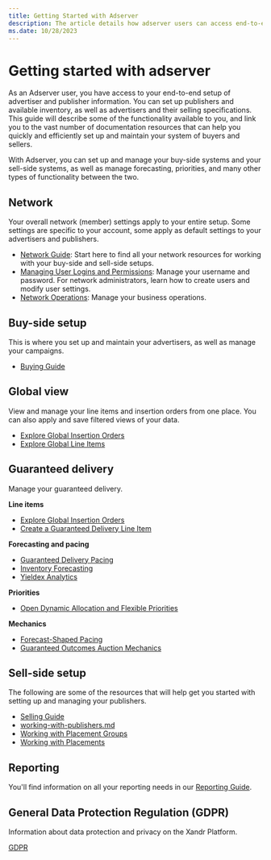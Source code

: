 ```yaml
---
title: Getting Started with Adserver
description: The article details how adserver users can access end-to-end setups of advertiser and publisher information.
ms.date: 10/28/2023
---
```


# Getting started with adserver 

As an Adserver user, you have access to your end-to-end setup of advertiser and publisher information. You can set up publishers and available inventory, as well as advertisers and their selling specifications. This guide will describe some of the functionality available to you, and link you to the vast number of documentation resources that can help you quickly and efficiently set up and maintain your system of buyers and sellers.

With Adserver, you can set up and manage your buy-side systems and your sell-side systems, as well as manage forecasting, priorities, and many
other types of functionality between the two.

## Network

Your overall network (member) settings apply to your entire setup. Some settings are specific to your account, some apply as default settings to your advertisers and publishers.

- [Network Guide](network-guide.md): Start here to find all your network resources for working with your buy-side and sell-side setups.
- [Managing User Logins and Permissions](managing-user-logins-and-permissions.md): Manage your username and password. For network administrators, learn how to create
  users and modify user settings.
- [Network Operations](network-operations.md): Manage your business operations.

## Buy-side setup

This is where you set up and maintain your advertisers, as well as manage your campaigns.

- [Buying Guide](buying-guide.md)

## Global view

View and manage your line items and insertion orders from one place. You can also apply and save filtered views of your data.

- [Explore Global Insertion Orders](explore-global-insertion-orders.md)
- [Explore Global Line Items](explore-global-line-items.md)

## Guaranteed delivery

Manage your guaranteed delivery.

**Line items**

- [Explore Global Insertion Orders](explore-global-insertion-orders.md)
- [Create a Guaranteed Delivery Line Item](create-a-guaranteed-delivery-line-item.md)

**Forecasting and pacing**

- [Guaranteed Delivery Pacing](guaranteed-delivery-pacing.md)
- [Inventory Forecasting](inventory-forecasting.md)
- [Yieldex Analytics](https://wiki.xandr.com/display/YieldexAnalytics/Home) 

**Priorities**

- [Open Dynamic Allocation and Flexible Priorities](open-dynamic-allocation-and-flexible-priorities.md)

**Mechanics**

- [Forecast-Shaped Pacing](forecast-shaped-pacing.md)
- [Guaranteed Outcomes Auction Mechanics](guaranteed-outcomes-auction-mechanics.md)

## Sell-side setup

The following are some of the resources that will help get you started with setting up and managing your publishers.

- [Selling Guide](selling-guide.md)
- [working-with-publishers.md](working-with-publishers.md)
- [Working with Placement Groups](working-with-placement-groups.md)
- [Working with Placements](working-with-placements.md)

## Reporting

You'll find information on all your reporting needs in our [Reporting Guide](reporting-guide.md).

## General Data Protection Regulation (GDPR)

Information about data protection and privacy on the
Xandr Platform.

[GDPR](https://wiki.xandr.com/display/GDPR/GDPR%2band%2bePR%2b-%2bHome)
